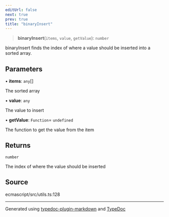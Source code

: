 ```yaml
---
editUrl: false
next: true
prev: true
title: "binaryInsert"
---
```


> **binaryInsert**(`items`, `value`, `getValue`): `number`

binaryInsert finds the index of where a value should be inserted into a sorted array.

## Parameters

• **items**: `any`[]

The sorted array

• **value**: `any`

The value to insert

• **getValue**: `Function`= `undefined`

The function to get the value from the item

## Returns

`number`

The index of where the value should be inserted

## Source

ecmascript/src/utils.ts:128

***

Generated using [typedoc-plugin-markdown](https://www.npmjs.com/package/typedoc-plugin-markdown) and [TypeDoc](https://typedoc.org/)
